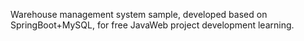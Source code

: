 Warehouse management system sample, developed based on SpringBoot+MySQL, for free JavaWeb project development learning.
